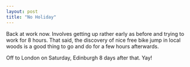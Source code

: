 ```yaml
---
layout: post
title: "No Holiday"
---
```

Back at work now. Involves getting up rather early as before and trying to
work for 8 hours. That said, the discovery of nice free bike jump in local
woods is a good thing to go and do for a few hours afterwards.

Off to London on Saturday, Edinburgh 8 days after that. Yay!

